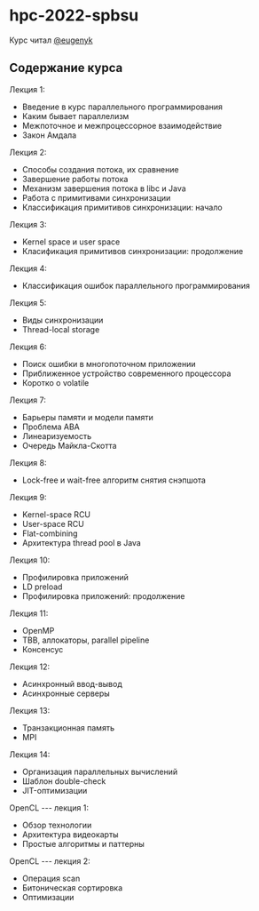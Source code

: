 # hpc-2022-spbsu

Курс читал [@eugenyk](https://github.com/eugenyk)

## Содержание курса

Лекция 1:

- Введение в курс параллельного программирования
- Каким бывает параллелизм
- Межпоточное и межпроцессорное взаимодействие
- Закон Амдала

Лекция 2:

- Способы создания потока, их сравнение
- Завершение работы потока
- Механизм завершения потока в libc и Java
- Работа с примитивами синхронизации
- Классификация примитивов синхронизации: начало

Лекция 3:

- Kernel space и user space
- Класификация примитивов синхронизации: продолжение

Лекция 4:

- Классификация ошибок параллельного программирования

Лекция 5:

- Виды синхронизации
- Thread-local storage

Лекция 6:

- Поиск ошибки в многопоточном приложении
- Приближенное устройство современного процессора
- Коротко о volatile

Лекция 7:

- Барьеры памяти и модели памяти
- Проблема ABA
- Линеаризуемость
- Очередь Майкла-Скотта

Лекция 8:

- Lock-free и wait-free алгоритм снятия снэпшота

Лекция 9:

- Kernel-space RCU
- User-space RCU
- Flat-combining
- Архитектура thread pool в Java

Лекция 10:

- Профилировка приложений
- LD preload
- Профилировка приложений: продолжение

Лекция 11:

- OpenMP
- TBB, аллокаторы, parallel pipeline
- Консенсус

Лекция 12:

- Асинхронный ввод-вывод
- Асинхронные серверы

Лекция 13:

- Транзакционная память
- MPI

Лекция 14:

- Организация параллельных вычислений
- Шаблон double-check
- JIT-оптимизации

OpenCL --- лекция 1:

- Обзор технологии
- Архитектура видеокарты
- Простые алгоритмы и паттерны

OpenCL --- лекция 2:
- Операция scan
- Битоническая сортировка
- Оптимизации
